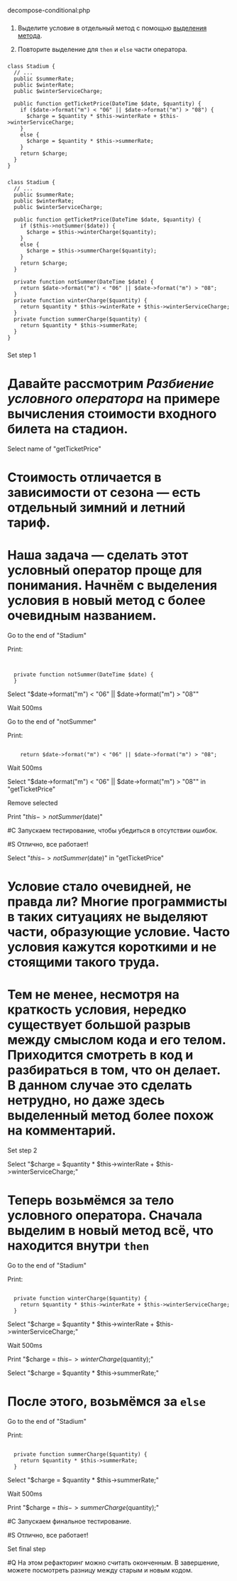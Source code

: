 decompose-conditional:php

###

1. Выделите условие в отдельный метод с помощью <a href="/extract-method">выделения метода</a>.

2. Повторите выделение для <code>then</code> и <code>else</code> части оператора.



###

```
class Stadium {
  // ...
  public $summerRate;
  public $winterRate;
  public $winterServiceCharge;

  public function getTicketPrice(DateTime $date, $quantity) {
    if ($date->format("m") < "06" || $date->format("m") > "08") {
      $charge = $quantity * $this->winterRate + $this->winterServiceCharge;
    }
    else {
      $charge = $quantity * $this->summerRate;
    }
    return $charge;
  }
}
```

###

```
class Stadium {
  // ...
  public $summerRate;
  public $winterRate;
  public $winterServiceCharge;

  public function getTicketPrice(DateTime $date, $quantity) {
    if ($this->notSummer($date)) {
      $charge = $this->winterCharge($quantity);
    }
    else {
      $charge = $this->summerCharge($quantity);
    }
    return $charge;
  }

  private function notSummer(DateTime $date) {
    return $date->format("m") < "06" || $date->format("m") > "08";
  }
  private function winterCharge($quantity) {
    return $quantity * $this->winterRate + $this->winterServiceCharge;
  }
  private function summerCharge($quantity) {
    return $quantity * $this->summerRate;
  }
}
```

###

Set step 1

# Давайте рассмотрим <i>Разбиение условного оператора</i> на примере вычисления стоимости входного билета на стадион.

Select name of "getTicketPrice"

# Стоимость отличается в зависимости от сезона — есть отдельный зимний и летний тариф.

# Наша задача — сделать этот условный оператор проще для понимания. Начнём с выделения условия в новый метод с более очевидным названием.

Go to the end of "Stadium"

Print:
```


  private function notSummer(DateTime $date) {
  }
```

Select "$date->format("m") < "06" || $date->format("m") > "08""

Wait 500ms

Go to the end of "notSummer"

Print:
```

    return $date->format("m") < "06" || $date->format("m") > "08";
```

Wait 500ms

Select "$date->format("m") < "06" || $date->format("m") > "08"" in "getTicketPrice"

Remove selected

Print "$this->notSummer($date)"


#C Запускаем тестирование, чтобы убедиться в отсутствии ошибок.

#S Отлично, все работает!

Select "$this->notSummer($date)" in "getTicketPrice"

# Условие стало очевидней, не правда ли? Многие программисты в таких ситуациях не выделяют части, образующие условие. Часто условия кажутся короткими и не стоящими такого труда.

# Тем не менее, несмотря на краткость условия, нередко существует большой разрыв между смыслом кода и его телом. Приходится смотреть в код и разбираться в том, что он делает. В данном случае это сделать нетрудно, но даже здесь выделенный метод более похож на комментарий.

Set step 2

Select "$charge = $quantity * $this->winterRate + $this->winterServiceCharge;"

# Теперь возьмёмся за тело условного оператора. Сначала выделим в новый метод всё, что находится внутри <code>then</code> 

Go to the end of "Stadium"

Print:
```

  private function winterCharge($quantity) {
    return $quantity * $this->winterRate + $this->winterServiceCharge;
  }
```

Select "$charge = $quantity * $this->winterRate + $this->winterServiceCharge;"

Wait 500ms

Print "$charge = $this->winterCharge($quantity);"


Select "$charge = $quantity * $this->summerRate;"

# После этого, возьмёмся за <code>else</code>


Go to the end of "Stadium"

Print:
```

  private function summerCharge($quantity) {
    return $quantity * $this->summerRate;
  }
```

Select "$charge = $quantity * $this->summerRate;"

Wait 500ms

Print "$charge = $this->summerCharge($quantity);"

#C Запускаем финальное тестирование.

#S Отлично, все работает!

Set final step

#Q На этом рефакторинг можно считать оконченным. В завершение, можете посмотреть разницу между старым и новым кодом.